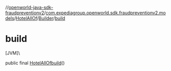 //[openworld-java-sdk-fraudpreventionv2](../../../../index.md)/[com.expediagroup.openworld.sdk.fraudpreventionv2.models](../../index.md)/[HotelAllOf](../index.md)/[Builder](index.md)/[build](build.md)

# build

[JVM]\

public final [HotelAllOf](../index.md)[build](build.md)()
